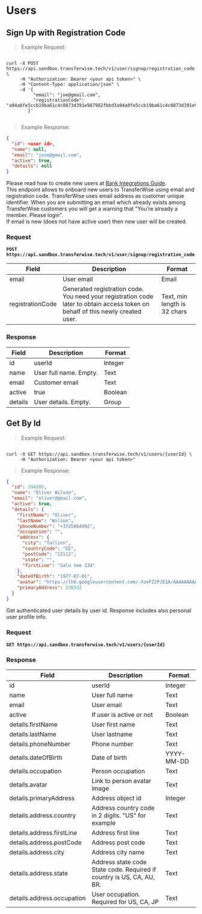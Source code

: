 # Users

## Sign Up with Registration Code
> Example Request:

```shell

curl -X POST https://api.sandbox.transferwise.tech/v1/user/signup/registration_code \
     -H "Authorization: Bearer <your api token>" \
     -H "Content-Type: application/json" \
     -d '{ 
          "email": "joe@gmail.com",
          "registrationCode": "a94a8fe5ccb19ba61c4c0873d391e987982fbbd3a94a8fe5ccb19ba61c4c0873d391e987982fbbd3"
        }'


```

> Example Response:

```json
{
  "id": <user id>,
  "name": null,
  "email": "jose@gmail.com",
  "active": true,
  "details": null
}
```

Please read how to create new users at [Bank Integrations Guide](#bank-integrations-guide).<br/>
This endpoint allows to onboard new users to TransferWise using email and registration code. 
TransferWise uses email address as customer unique identifier. 
When you are submitting an email which already exists among TransferWise customers you will get a warning that
"You’re already a member. Please login".
<br/>
If email is new (does not have active user) then new user will be created.

### Request
**`POST https://api.sandbox.transferwise.tech/v1/user/signup/registration_code`**

Field                   | Description                   | Format
---------               | -------                       | -----------
email                   | User email                | Email
registrationCode        | Generated registration code. You need your registration code later to obtain access token on behalf of this newly created user.   | Text, min length is 32 chars


### Response
Field                   | Description               | Format
---------               | -------                   | -----------
id                      | userId                   | Integer
name                    | User full name. Empty.    | Text
email                   | Customer email            | Text
active                  | true                      | Boolean
details                 | User details. Empty.      | Group



## Get By Id
> Example Request:

```shell

curl -X GET https://api.sandbox.transferwise.tech/v1/users/{userId} \
     -H "Authorization: Bearer <your api token>" 
```

> Example Response:

```json
{
  "id": 294205,
  "name": "Oliver Wilson",
  "email": "oliver@gmail.com",
  "active": true,
  "details": {
    "firstName": "Oliver",
    "lastName": "Wilson",
    "phoneNumber": "+3725064992",
    "occupation": "",
    "address": {
      "city": "Tallinn",
      "countryCode": "EE",
      "postCode": "12112",
      "state": "",
      "firstLine": "Salu tee 134"
    },
    "dateOfBirth": "1977-07-01",
    "avatar": "https://lh6.googleusercontent.com/-XzeFZ2PJE1A/AAAAAAAAAAI/AAAAAAAAAAA/RvuvhXFsqs0/photo.jpg",
    "primaryAddress": 236532
  }
}
```
Get authenticated user details by user id. Response includes also personal user profile info.

### Request
**`GET https://api.sandbox.transferwise.tech/v1/users/{userId}`**


### Response
Field                   | Description                    | Format
---------               | -------                        | -----------
id                      | userId                         | Integer
name                    | User full name                 | Text
email                   | User email                     | Text
active                  | If user is active or not       | Boolean
details.firstName       | User first name                | Text
details.lastName        | User lastname                  | Text
details.phoneNumber     | Phone number                   | Text
details.dateOfBirth     | Date of birth                  | YYYY-MM-DD
details.occupation      | Person occupation              | Text
details.avatar          | Link to person avatar image    | Text
details.primaryAddress  | Address object id              | Integer
details.address.country  | Address country code in 2 digits. "US" for example            | Text
details.address.firstLine  | Address first line          | Text
details.address.postCode    | Address post code          | Text
details.address.city        | Address city name          | Text
details.address.state  | Address state code State code. Required if country is US, CA, AU, BR. | Text
details.address.occupation  | User occupation. Required for US, CA, JP         | Text

